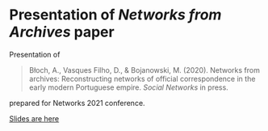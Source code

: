 # Presentation of *Networks from Archives* paper

Presentation of

> Błoch, A., Vasques Filho, D., & Bojanowski, M. (2020). Networks from archives: Reconstructing networks of official correspondence in the early modern Portuguese empire. *Social Networks* in press.

prepared for Networks 2021 conference.

[Slides are here](index.html)

